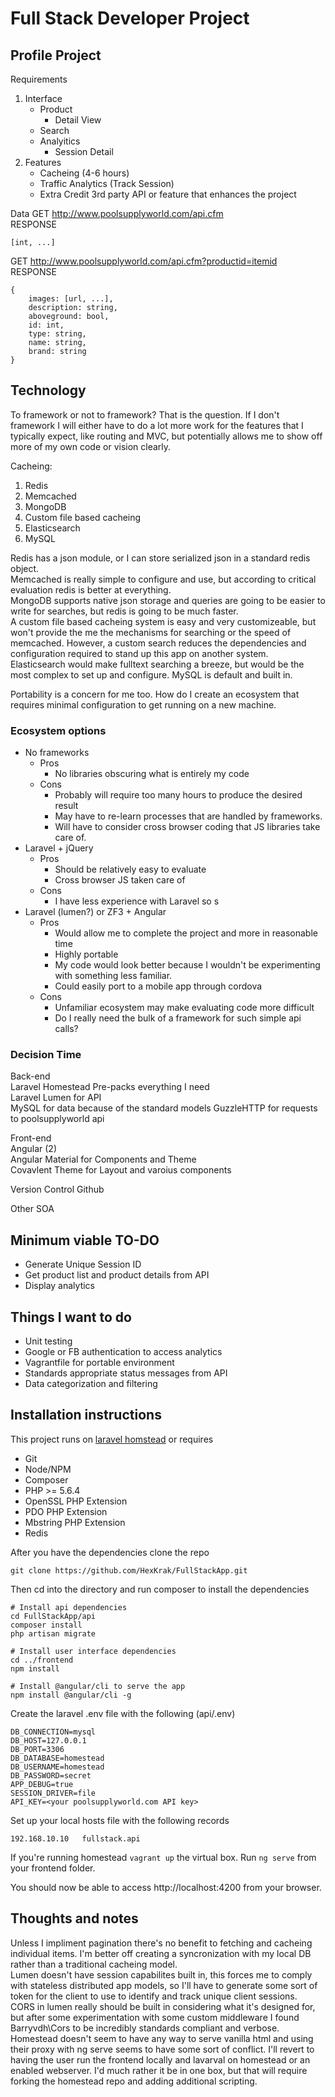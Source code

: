 # Full Stack Developer Project

## Profile Project

Requirements
1. Interface
    - Product
        - Detail View
    - Search
    - Analyitics
        - Session Detail
2. Features
    - Cacheing (4-6 hours)
    - Traffic Analytics (Track Session)
    - Extra Credit 3rd party API or feature that enhances the project
    
Data
GET http://www.poolsupplyworld.com/api.cfm  
RESPONSE

	[int, ...]  


GET http://www.poolsupplyworld.com/api.cfm?productid=itemid  
RESPONSE

	{  
		images: [url, ...],  
		description: string,  
		aboveground: bool,  
		id: int,  
		type: string,  
		name: string,  
		brand: string  
	}
	
## Technology
To framework or not to framework? That is the question.
If I don't framework I will either have to do a lot more work for the features that I typically expect, like routing and MVC, but potentially allows me to show off more of my own code or vision clearly.

Cacheing: 
1. Redis
2. Memcached
3. MongoDB
4. Custom file based cacheing
5. Elasticsearch
6. MySQL

Redis has a json module, or I can store serialized json in a standard redis object.  
Memcached is really simple to configure and use, but according to critical evaluation redis is better at everything.  
MongoDB supports native json storage and queries are going to be easier to write for searches, but redis is going to be much faster.  
A custom file based cacheing system is easy and very customizeable, but won't provide the me the mechanisms for searching or the speed of memcached. However, a custom search reduces the dependencies and configuration required to stand up this app on another system.  
Elasticsearch would make fulltext searching a breeze, but would be the most complex to set up and configure.
MySQL is default and built in.

Portability is a concern for me too. How do I create an ecosystem that requires minimal configuration to get running on a new machine. 

### Ecosystem options
* No frameworks  
    * Pros
        * No libraries obscuring what is entirely my code
    * Cons
        * Probably will require too many hours to produce the desired result
        * May have to re-learn processes that are handled by frameworks.
        * Will have to consider cross browser coding that JS libraries take care of.
* Laravel + jQuery  
    * Pros
        * Should be relatively easy to evaluate
        * Cross browser JS taken care of
    * Cons
        * I have less experience with Laravel so s
* Laravel (lumen?) or ZF3 + Angular 
    * Pros
        * Would allow me to complete the project and more in reasonable time 
        * Highly portable
        * My code would look better because I wouldn't be experimenting with something less familiar.
        * Could easily port to a mobile app through cordova
    * Cons
        * Unfamiliar ecosystem may make evaluating code more difficult
        * Do I really need the bulk of a framework for such simple api calls?
        

### Decision Time
Back-end  
Laravel Homestead Pre-packs everything I need  
Laravel Lumen for API  
MySQL for data because of the standard models
GuzzleHTTP for requests to poolsupplyworld api

Front-end  
Angular (2)  
Angular Material for Components and Theme  
Covavlent Theme for Layout and varoius components  

Version Control 
Github

Other
SOA

## Minimum viable TO-DO
* Generate Unique Session ID
* Get product list and product details from API
* Display analytics

## Things I want to do
* Unit testing  
* Google or FB authentication to access analytics
* Vagrantfile for portable environment
* Standards appropriate status messages from API
* Data categorization and filtering	


## Installation instructions
This project runs on [laravel homstead](https://laravel.com/docs/5.4/homestead) or requires 
* Git
* Node/NPM
* Composer
* PHP >= 5.6.4
* OpenSSL PHP Extension
* PDO PHP Extension
* Mbstring PHP Extension
* Redis

After you have the dependencies clone the repo 
	
	git clone https://github.com/HexKrak/FullStackApp.git

Then cd into the directory and run composer to install the dependencies

	# Install api dependencies
	cd FullStackApp/api
	composer install
	php artisan migrate
	
	# Install user interface dependencies
	cd ../frontend
	npm install
	
	# Install @angular/cli to serve the app
	npm install @angular/cli -g
	
Create the laravel .env file with the following (api/.env)

	DB_CONNECTION=mysql
	DB_HOST=127.0.0.1
	DB_PORT=3306
	DB_DATABASE=homestead
	DB_USERNAME=homestead
	DB_PASSWORD=secret
	APP_DEBUG=true
	SESSION_DRIVER=file
	API_KEY=<your poolsupplyworld.com API key>
	
Set up your local hosts file with the following records

	192.168.10.10	fullstack.api

If you're running homestead `vagrant up` the virtual box.
Run `ng serve` from your frontend folder.

You should now be able to access http://localhost:4200 from your browser.
	
## Thoughts and notes
Unless I impliment pagination there's no benefit to fetching and cacheing individual items. I'm better off creating a syncronization with my local DB rather than a traditional cacheing model.  
Lumen doesn't have session capabilites built in, this forces me to comply with stateless distributed app models, so I'll have to generate some sort of token for the client to use to identify and track unique client sessions.  
CORS in lumen really should be built in considering what it's designed for, but after some experimentation with some custom middleware I found  Barryvdh\Cors to be incredibly standards compliant and verbose. 
Homestead doesn't seem to have any way to serve vanilla html and using their proxy with ng serve seems to have some sort of conflict. I'll revert to having the user run the frontend locally and lavarval on homestead or an enabled webserver. I'd much rather it be in one box, but that will require forking the homestead repo and adding additional scripting.



	